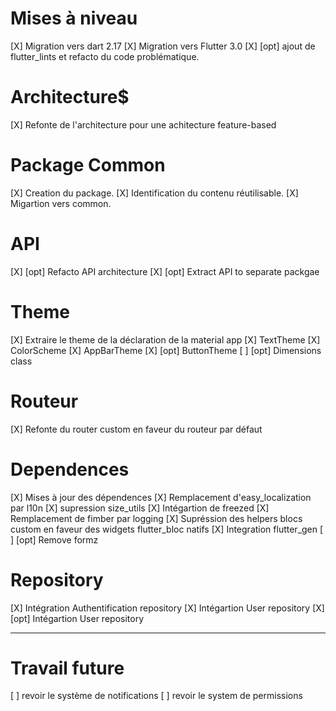 # Mises à niveau
[X] Migration vers dart 2.17
[X] Migration vers Flutter 3.0
[X] [opt] ajout de flutter_lints et refacto du code problématique.

# Architecture$
[X] Refonte de l'architecture pour une achitecture feature-based

# Package Common
[X] Creation du package.
[X] Identification du contenu réutilisable.
[X] Migartion vers common.

# API
[X] [opt] Refacto API architecture
[X] [opt] Extract API to separate packgae

# Theme
[X] Extraire le theme de la déclaration de la material app
[X] TextTheme
[X] ColorScheme
[X] AppBarTheme
[X] [opt] ButtonTheme
[ ] [opt] Dimensions class

# Routeur
[X] Refonte du router custom en faveur du routeur par défaut

# Dependences
[X] Mises à jour des dépendences 
[X] Remplacement d'easy_localization par l10n
[X] supression size_utils
[X] Intégartion de freezed
[X] Remplacement de fimber par logging
[X] Supréssion des helpers blocs custom en faveur des widgets flutter_bloc natifs
[X] Integration flutter_gen
[ ] [opt] Remove formz

# Repository
[X] Intégration Authentification repository
[X] Intégartion User repository
[X] [opt] Intégartion User repository

----

# Travail future
[ ] revoir le système de notifications
[ ] revoir le system de permissions
